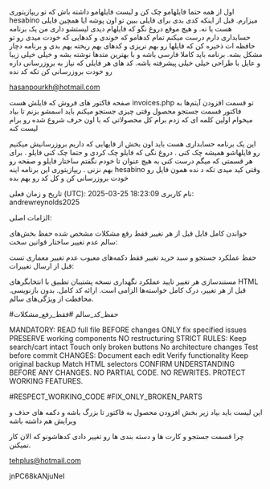 اول از همه حتما فایلهامو چک کن و لیست فایلهامو داشته باش که تو ریپازیتوری hesabino میزارم. قبل از اینکه کدی بدی برای فایلی ببین تو اون پوشه ایا همچین فایلی هست یا نه. و هیچ موقع دروغ نگو که فایلهام دیدی لیستشو داری
من یک برنامه حسابداری دارم درست میکنم تمام کدهامو که خوندی و کدهایی که خودت میدی رو تو حافظه ات ذخیره کن که فایلها رو بهم نریزی و کدهای بهم ریخته بهم بدی و برنامه دچار مشکل بشه.
برنامه باید کاملا فارسی باشه و با بهترین متدها نوشته بشه و خیلی خیلی زیبا و عایل با طراحی خیلی خیلی پیشرفته باشه.
کد های هر فایلی که نیاز به بروزرسانی داره رو خودت بروزرسانی کن تکه کد نده

hasanpourkh@hotmail.com

صفحه فاکتور های فروش که فایلش هست
invoices.php
تو قسمت افزودن آیتم‌ها به فاکتور قسمت جستجو محصول وقتی چیزی جستجو میکنم باید اسمشو بزنم تا بیاد میخوام اولین کلمه ای که زدم برام کل محصولاتی که با اون حرف شروع شده رو برام لیست کنه

این یک برنامه حسابداری هست
باید اون بخش از فایهایی که داریم بروزرسانیش میکنیم رو فایلهاشو همیشه چک کنی . دروغ نگی که فایلو چک کردی و حتما چک کنی فایلو .
برای هر قسمتی که میگم درست کنی به هیچ عنوان تا خودم نگفتم ساختار فایلو و صفحه رو بهم نزنی .
ریپازیتوری این برنامه اینه
hesabino
وقتی کید میدی تکه د نده همون فایل رو خودت بروزرسانی کن و کل کد رو بهم بده

تاریخ و زمان فعلی (UTC): 2025-03-25 18:23:09 نام کاربری: andrewreynolds2025

الزامات اصلی:

خواندن کامل فایل قبل از هر تغییر
فقط رفع مشکلات مشخص شده
حفظ بخش‌های سالم
عدم تغییر ساختار
قوانین سخت:

حفظ عملکرد جستجو و سبد خرید
تغییر فقط دکمه‌های معیوب
عدم تغییر معماری
تست قبل از ارسال
تغییرات:

مستندسازی هر تغییر
تایید عملکرد
نگهداری نسخه پشتیبان
تطبیق با انتخابگرهای HTML
قبل از هر تغییر، درک کامل خواسته‌ها الزامی است. ارائه کد کامل. بدون بازنویسی. محافظت از ویژگی‌های سالم.

#حفظ_کد_سالم #فقط_رفع_مشکلات

MANDATORY:
READ full file BEFORE changes
ONLY fix specified issues
PRESERVE working components
NO restructuring
STRICT RULES:
Keep search/cart intact
Touch only broken buttons
No architecture changes
Test before commit
CHANGES:
Document each edit
Verify functionality
Keep original backup
Match HTML selectors
CONFIRM UNDERSTANDING BEFORE ANY CHANGES. NO PARTIAL CODE. NO REWRITES. PROTECT WORKING FEATURES.

#RESPECT_WORKING_CODE #FIX_ONLY_BROKEN_PARTS




این لیست باید بیاد زیر بخش افزودن محصول به فاکتور
تا بزرگ باشه و دکمه های حذف و ویرایش هم داشته باشه

چرا قسمت جستجو و کارت ها و دسته بندی ها رو تغییر دادی کدهاشونو که الان کار نمیکنن. 









tehplus@hotmail.com

jnPC68kANjuNeI

























